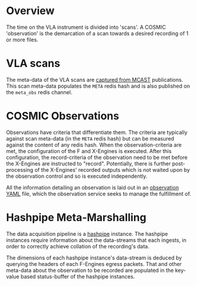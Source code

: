 # Overview

The time on the VLA instrument is divided into 'scans'. A COSMIC 'observation' is the demarcation of a scan towards a desired recording of 1 or more files.

# VLA scans

The meta-data of the VLA scans are [captured from MCAST](https://github.com/demorest/evla_mcast/blob/41365b1cce32e244cd3469fc3fc2cb3b3949b1e5/evla_mcast/mcast_clients.py#L80-L118) publications. This scan meta-data populates the `META` redis hash and is also published on the `meta_obs` redis channel.

# COSMIC Observations

Observations have criteria that differentiate them. The criteria are typically against scan meta-data (in the `META` redis hash) but can be measured against the content of any redis hash. When the observation-criteria are met, the configuration of the F and X-Engines is executed. After this configuration, the record-criteria of the observation need to be met before the X-Engines are instructed to "record". Potentially, there is further post-processing of the X-Engines' recorded outputs which is not waited upon by the observation control and so is executed independently.

All the information detailing an observation is laid out in an [observation YAML](https://github.com/COSMIC-SETI/COSMIC-VLA-PythonLibs/blob/main/docs/yaml_schema.md) file, which the observation service seeks to manage the fulfillment of.

# Hashpipe Meta-Marshalling

The data acquisition pipeline is a [hashpipe](./data_acquisition.md#hashpipe) instance.
The hashpipe instances require information about the data-streams that each ingests, in order to correctly achieve collation of the recording's data.

The dimensions of each hashpipe instance's data-stream is deduced by querying the headers of each F-Engines egress packets. That and other meta-data about the observation to be recorded are populated in the key-value based status-buffer of the hashpipe instances.
